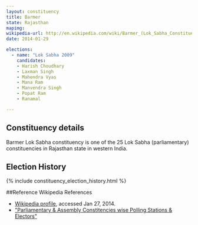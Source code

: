 ```yaml
---
layout: constituency
title: Barmer
state: Rajasthan
mapimg: 
wikipedia-url: http://en.wikipedia.com/wiki/Barmer_(Lok_Sabha_Constituency)
date: 2014-01-29

elections: 
  - name: "Lok Sabha 2009"
    candidates: 
    - Harish Choudhary 
    - Laxman Singh 
    - Mahendra Vyas 
    - Mana Ram 
    - Manvendra Singh 
    - Popat Ram 
    - Ranamal 

---
```

## Constituency details
Barmer Lok Sabha constituency is one of the 25 Lok Sabha (parliamentary) constituencies in Rajasthan state in western India.




## Election History
{% include constituency_election_history.html %}

##Reference
Wikipedia References
- [Wikipedia profile]({{page.profile.wikipedia}}), accessed Jan 27, 2014.
- ["Parliamentary & Assembly Constitencies wise Polling Stations & Electors"][wiki1]

[wiki1]: http://ceorajasthan.nic.in/PC-ACWISE-ELECTORS.pdf
